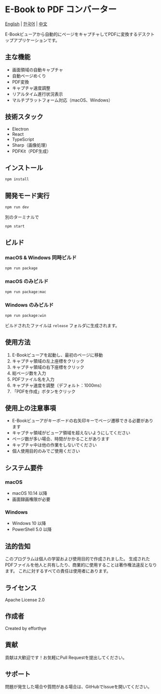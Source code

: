# E-Book to PDF コンバーター
[English](README.md) | [한국어](docs/README.ko.md) | [中文](docs/README.zh.md)

E-Bookビューアから自動的にページをキャプチャしてPDFに変換するデスクトップアプリケーションです。

## 主な機能
- 画面領域の自動キャプチャ
- 自動ページめくり
- PDF変換
- キャプチャ速度調整
- リアルタイム進行状況表示
- マルチプラットフォーム対応（macOS、Windows）

## 技術スタック
- Electron
- React
- TypeScript
- Sharp（画像処理）
- PDFKit（PDF生成）

## インストール
```bash
npm install
```

## 開発モード実行
```bash
npm run dev
```

別のターミナルで
```bash
npm start
```

## ビルド

### macOS & Windows 同時ビルド
```bash
npm run package
```

### macOS のみビルド
```bash
npm run package:mac
```

### Windows のみビルド
```bash
npm run package:win
```

ビルドされたファイルは `release` フォルダに生成されます。

## 使用方法
1. E-Bookビューアを起動し、最初のページに移動
2. キャプチャ領域の左上座標をクリック
3. キャプチャ領域の右下座標をクリック
4. 総ページ数を入力
5. PDFファイル名を入力
6. キャプチャ速度を調整（デフォルト：1000ms）
7. 「PDFを作成」ボタンをクリック

## 使用上の注意事項
- E-Bookビューアがキーボードの右矢印キーでページ遷移できる必要があります
- キャプチャ領域がビューア領域を超えないようにしてください
- ページ数が多い場合、時間がかかることがあります
- キャプチャ中は他の作業をしないでください
- 個人使用目的のみでご使用ください

## システム要件

### macOS
- macOS 10.14 以降
- 画面録画権限が必要

### Windows
- Windows 10 以降
- PowerShell 5.0 以降

## 法的告知
このプログラムは個人の学習および使用目的で作成されました。
生成されたPDFファイルを他人と共有したり、商業的に使用することは著作権法違反となります。
これに対するすべての責任は使用者にあります。

## ライセンス
Apache License 2.0

## 作成者
Created by efforthye

## 貢献
貢献は大歓迎です！お気軽にPull Requestを提出してください。

## サポート
問題が発生した場合や質問がある場合は、GitHubでIssueを開いてください。
